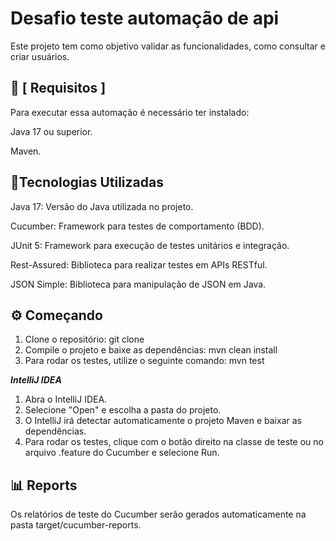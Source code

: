 
# Desafio teste automação de api

Este projeto tem como objetivo validar as funcionalidades, como consultar e criar usuários.
## 🔧 [ Requisitos ]

Para executar essa automação é necessário ter instalado:

Java 17 ou superior.

Maven.

## 🚀Tecnologias Utilizadas

Java 17: Versão do Java utilizada no projeto.

Cucumber: Framework para testes de comportamento (BDD).

JUnit 5: Framework para execução de testes unitários e integração.

Rest-Assured: Biblioteca para realizar testes em APIs RESTful.

JSON Simple: Biblioteca para manipulação de JSON em Java.


## ⚙️ Começando 

1. Clone o repositório: git clone <url-do-repositorio>
2. Compile o projeto e baixe as dependências: mvn clean install
3. Para rodar os testes, utilize o seguinte comando: mvn test

___________________IntelliJ IDEA___________________

1. Abra o IntelliJ IDEA.
2. Selecione "Open" e escolha a pasta do projeto. 
3. O IntelliJ irá detectar automaticamente o projeto Maven e baixar as dependências. 
4. Para rodar os testes, clique com o botão direito na classe de teste ou no arquivo .feature do Cucumber e selecione Run.


## 📊 Reports
Os relatórios de teste do Cucumber serão gerados automaticamente na pasta target/cucumber-reports.